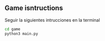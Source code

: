 ## Game isntructions
Seguir la siguientes intrucciones en la terminal

```sh
cd game
python3 main.py
```